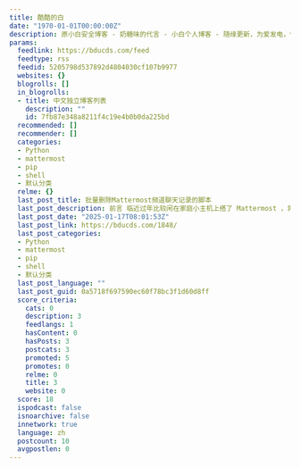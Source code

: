 ```yaml
---
title: 酷酷的白
date: "1970-01-01T00:00:00Z"
description: 原小白安全博客 - 奶糖味的代言 - 小白个人博客 - 随缘更新，为爱发电，情怀建站
params:
  feedlink: https://bducds.com/feed
  feedtype: rss
  feedid: 5205798d537892d4804030cf107b9977
  websites: {}
  blogrolls: []
  in_blogrolls:
  - title: 中文独立博客列表
    description: ""
    id: 7fb87e348a8211f4c19e4b0b0da225bd
  recommended: []
  recommender: []
  categories:
  - Python
  - mattermost
  - pip
  - shell
  - 默认分类
  relme: {}
  last_post_title: 批量删除Mattermost频道聊天记录的脚本
  last_post_description: 前言 临近过年比较闲在家庭小主机上搭了 Mattermost ，将其映射到公网上，与盆友们一起用，用用程序提供 […]
  last_post_date: "2025-01-17T08:01:53Z"
  last_post_link: https://bducds.com/1848/
  last_post_categories:
  - Python
  - mattermost
  - pip
  - shell
  - 默认分类
  last_post_language: ""
  last_post_guid: 0a5718f697590ec60f78bc3f1d60d8ff
  score_criteria:
    cats: 0
    description: 3
    feedlangs: 1
    hasContent: 0
    hasPosts: 3
    postcats: 3
    promoted: 5
    promotes: 0
    relme: 0
    title: 3
    website: 0
  score: 18
  ispodcast: false
  isnoarchive: false
  innetwork: true
  language: zh
  postcount: 10
  avgpostlen: 0
---
```

